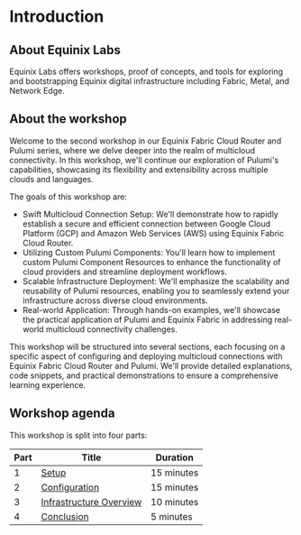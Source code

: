 # Introduction

## About Equinix Labs

Equinix Labs offers workshops, proof of concepts, and tools for exploring and bootstrapping Equinix digital infrastructure including Fabric, Metal, and Network Edge.

## About the workshop

Welcome to the second workshop in our Equinix Fabric Cloud Router and Pulumi series, where we delve deeper into the realm of multicloud connectivity. In this workshop, we'll continue our exploration of Pulumi's capabilities, showcasing its flexibility and extensibility across multiple clouds and languages.

The goals of this workshop are:

* Swift Multicloud Connection Setup: We'll demonstrate how to rapidly establish a secure and efficient connection between Google Cloud Platform (GCP) and Amazon Web Services (AWS) using Equinix Fabric Cloud Router.
* Utilizing Custom Pulumi Components: You'll learn how to implement custom Pulumi Component Resources to enhance the functionality of cloud providers and streamline deployment workflows.
* Scalable Infrastructure Deployment: We'll emphasize the scalability and reusability of Pulumi resources, enabling you to seamlessly extend your infrastructure across diverse cloud environments.
* Real-world Application: Through hands-on examples, we'll showcase the practical application of Pulumi and Equinix Fabric in addressing real-world multicloud connectivity challenges.

This workshop will be structured into several sections, each focusing on a specific aspect of configuring and deploying multicloud connections with Equinix Fabric Cloud Router and Pulumi. We'll provide detailed explanations, code snippets, and practical demonstrations to ensure a comprehensive learning experience.

## Workshop agenda

This workshop is split into four parts:

| Part | Title | Duration |
| - | - | - |
| 1 | [Setup](./parts/setup.md) | 15 minutes |
| 2 | [Configuration](./parts/configuration.md) | 15 minutes |
| 3 | [Infrastructure Overview](./parts/infrastructure_overview.md) | 10 minutes |
| 4 | [Conclusion](./parts/conclusion.md) | 5 minutes |

